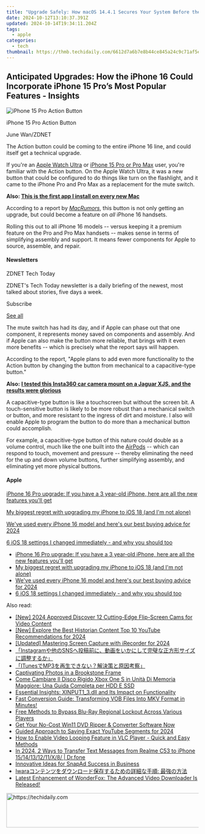 ```yaml
---
title: "Upgrade Safely: How macOS 14.4.1 Secures Your System Before the Latest Update - Insights"
date: 2024-10-12T13:10:37.391Z
updated: 2024-10-14T19:34:11.204Z
tags:
  - apple
categories:
  - tech
thumbnail: https://thmb.techidaily.com/6612d7a6b7e8b44ce845a24c9c71af5e69ea9f37b5bedb688c03953f127445f3.jpg
---
```


## Anticipated Upgrades: How the iPhone 16 Could Incorporate iPhone 15 Pro’s Most Popular Features - Insights

![iPhone 15 Pro Action Button](https://www.zdnet.com/a/img/resize/2d88d3ca727f61213ebdcf81aee6794e2c5835a0/2023/09/12/1efb3afd-f013-4c74-b01a-2c67f46e1c37/iphone-15-pro-action-button-3.jpg?auto=webp&width=1280)

iPhone 15 Pro Action Button

June Wan/ZDNET

The Action button could be coming to the entire iPhone 16 line, and could itself get a technical upgrade.

If you're an [Apple Watch Ultra](https://apple.sjv.io/c/159047/435031/7613?&sharedId=zdnet&u=https%3A%2F%2Fwww.apple.com%2Fapple-watch-ultra-2%2F&subId1=zd-%5F%5FCOM%5FCLICK%5FID%5F%5F-dtp) or [iPhone 15 Pro or Pro Max](https://apple.sjv.io/c/159047/435031/7613?&sharedId=zdnet&u=https%3A%2F%2Fwww.apple.com%2Fiphone-15-pro%2F&subId1=zd-%5F%5FCOM%5FCLICK%5FID%5F%5F-dtp) user, you're familiar with the Action button. On the Apple Watch Ultra, it was a new button that could be configured to do things like turn on the flashlight, and it came to the iPhone Pro and Pro Max as a replacement for the mute switch.

**Also: [This is the first app I install on every new Mac](https://www.zdnet.com/article/this-is-the-first-app-i-install-on-every-new-mac-and-now-its-on-sale/)**

According to a report by _[MacRumors](https://www.macrumors.com/2023/11/30/iphone-16-action-button-all-models/)_, this button is not only getting an upgrade, but could become a feature on _all_ iPhone 16 handsets. 

Rolling this out to all iPhone 16 models -- versus keeping it a premium feature on the Pro and Pro Max handsets -- makes sense in terms of simplifying assembly and support. It means fewer components for Apple to source, assemble, and repair.

#### Newsletters

ZDNET Tech Today

ZDNET's Tech Today newsletter is a daily briefing of the newest, most talked about stories, five days a week.

 Subscribe

[See all](https://www.zdnet.com/newsletters/)

The mute switch has had its day, and if Apple can phase out that one component, it represents money saved on components and assembly. And if Apple can also make the button more reliable, that brings with it even more benefits -- which is precisely what the report says will happen.

According to the report, "Apple plans to add even more functionality to the Action button by changing the button from mechanical to a capacitive-type button." 

**Also:** [**I tested this Insta360 car camera mount on a Jaguar XJS, and the results were glorious**](https://www.zdnet.com/home-and-office/i-tested-this-insta360-car-camera-mount-on-a-jaguar-xjs-and-the-results-were-glorious/)

A capacitive-type button is like a touchscreen but without the screen bit. A touch-sensitive button is likely to be more robust than a mechanical switch or button, and more resistant to the ingress of dirt and moisture. I also will enable Apple to program the button to do more than a mechanical button could accomplish.

For example, a capacitive-type button of this nature could double as a volume control, much like the one built into the [AirPods](https://apple.sjv.io/c/159047/435031/7613?&sharedId=zdnet&u=https%3A%2F%2Fwww.apple.com%2Fairpods%2F&subId1=zd-%5F%5FCOM%5FCLICK%5FID%5F%5F-dtp) \-- which can respond to touch, movement and pressure -- thereby eliminating the need for the up and down volume buttons, further simplifying assembly, and eliminating yet more physical buttons.

#### Apple

[iPhone 16 Pro upgrade: If you have a 3 year-old iPhone, here are all the new features you'll get](https://www.zdnet.com/article/iphone-16-pro-and-pro-max-hands-on/ "iPhone 16 Pro upgrade: If you have a 3 year-old iPhone, here are all the new features you'll get")

[My biggest regret with upgrading my iPhone to iOS 18 (and I'm not alone)](https://www.zdnet.com/article/my-biggest-regret-with-upgrading-my-iphone-to-ios-18-and-im-not-alone/ "My biggest regret with upgrading my iPhone to iOS 18 (and I'm not alone)")

[We've used every iPhone 16 model and here's our best buying advice for 2024](https://www.zdnet.com/article/iphone-16-pro-max-buying-advice-2024/ "We've used every iPhone 16 model and here's our best buying advice for 2024")

[6 iOS 18 settings I changed immediately - and why you should too](https://www.zdnet.com/article/6-ios-18-settings-i-changed-immediately-and-why-you-should-too/ "6 iOS 18 settings I changed immediately - and why you should too")

* [iPhone 16 Pro upgrade: If you have a 3 year-old iPhone, here are all the new features you'll get](https://www.zdnet.com/article/iphone-16-pro-and-pro-max-hands-on/ "iPhone 16 Pro upgrade: If you have a 3 year-old iPhone, here are all the new features you'll get")
* [My biggest regret with upgrading my iPhone to iOS 18 (and I'm not alone)](https://www.zdnet.com/article/my-biggest-regret-with-upgrading-my-iphone-to-ios-18-and-im-not-alone/ "My biggest regret with upgrading my iPhone to iOS 18 (and I'm not alone)")
* [We've used every iPhone 16 model and here's our best buying advice for 2024](https://www.zdnet.com/article/iphone-16-pro-max-buying-advice-2024/ "We've used every iPhone 16 model and here's our best buying advice for 2024")
* [6 iOS 18 settings I changed immediately - and why you should too](https://www.zdnet.com/article/6-ios-18-settings-i-changed-immediately-and-why-you-should-too/ "6 iOS 18 settings I changed immediately - and why you should too")

<ins class="adsbygoogle"
     style="display:block"
     data-ad-format="autorelaxed"
     data-ad-client="ca-pub-7571918770474297"
     data-ad-slot="1223367746"></ins>

<ins class="adsbygoogle"
     style="display:block"
     data-ad-client="ca-pub-7571918770474297"
     data-ad-slot="8358498916"
     data-ad-format="auto"
     data-full-width-responsive="true"></ins>

<span class="atpl-alsoreadstyle">Also read:</span>
<div><ul>
<li><a href="https://facebook-record-videos.techidaily.com/new-2024-approved-discover-12-cutting-edge-flip-screen-cams-for-video-content/"><u>[New] 2024 Approved Discover 12 Cutting-Edge Flip-Screen Cams for Video Content</u></a></li>
<li><a href="https://youtube-lab.techidaily.com/xplore-the-best-historian-content-top-10-youtube-recommendations-for-2024/"><u>[New] Explore the Best Historian Content Top 10 YouTube Recommendations for 2024</u></a></li>
<li><a href="https://visual-screen-recording.techidaily.com/updated-mastering-screen-capture-with-irecorder-for-2024/"><u>[Updated] Mastering Screen Capture with iRecorder for 2024</u></a></li>
<li><a href="https://tech-savvy.techidaily.com/instagramsns/"><u>「Instagramや他のSNSへ投稿前に、動画をいかにして完璧な正方形サイズに調整するか」</u></a></li>
<li><a href="https://tech-savvy.techidaily.com/itunesmp3/"><u>「ITunesでMP3を再生できない？解決策と原因考察」</u></a></li>
<li><a href="https://buynow-info.techidaily.com/captivating-photos-in-a-brookstone-frame/"><u>Captivating Photos in a Brookstone Frame</u></a></li>
<li><a href="https://fox-metric.techidaily.com/come-cambiare-il-disco-rigido-xbox-one-s-in-unita-di-memoria-maggiore-una-guida-completa-per-hdd-e-ssd/"><u>Come Cambiare Il Disco Rigido Xbox One S in Unità Di Memoria Maggiore: Una Guida Completa per HDD E SSD</u></a></li>
<li><a href="https://win-howtos.techidaily.com/essential-insights-xinput13dll-and-its-impact-on-functionality/"><u>Essential Insights: XINPUT1_3.dll and Its Impact on Functionality</u></a></li>
<li><a href="https://tech-savvy.techidaily.com/fast-conversion-guide-transforming-vob-files-into-mkv-format-in-minutes/"><u>Fast Conversion Guide: Transforming VOB Files Into MKV Format in Minutes!</u></a></li>
<li><a href="https://tech-savvy.techidaily.com/free-methods-to-bypass-blu-ray-regional-lockout-across-various-players/"><u>Free Methods to Bypass Blu-Ray Regional Lockout Across Various Players</u></a></li>
<li><a href="https://tech-savvy.techidaily.com/get-your-no-cost-win11-dvd-ripper-and-converter-software-now/"><u>Get Your No-Cost Win11 DVD Ripper & Converter Software Now</u></a></li>
<li><a href="https://youtube-stream.techidaily.com/guided-approach-to-saving-exact-youtube-segments-for-2024/"><u>Guided Approach to Saving Exact YouTube Segments for 2024</u></a></li>
<li><a href="https://tech-savvy.techidaily.com/how-to-enable-video-looping-feature-in-vlc-player-quick-and-easy-methods/"><u>How to Enable Video Looping Feature in VLC Player - Quick and Easy Methods</u></a></li>
<li><a href="https://android-transfer.techidaily.com/in-2024-2-ways-to-transfer-text-messages-from-realme-c53-to-iphone-1514131211x8-drfone-by-drfone-transfer-from-android-transfer-from-android/"><u>In 2024, 2 Ways to Transfer Text Messages from Realme C53 to iPhone 15/14/13/12/11/X/8/ | Dr.fone</u></a></li>
<li><a href="https://tiktok-clips.techidaily.com/innovative-ideas-for-snapad-success-in-business/"><u>Innovative Ideas for SnapAd Success in Business</u></a></li>
<li><a href="https://tech-savvy.techidaily.com/iwara/"><u>Iwaraコンテンツをダウンロード保存するための詳細な手順: 最強の方法</u></a></li>
<li><a href="https://tech-savvy.techidaily.com/latest-enhancement-of-wonderfox-the-advanced-video-downloader-is-released/"><u>Latest Enhancement of WonderFox: The Advanced Video Downloader Is Released!</u></a></li>
</ul></div>

<!-- affiliate ads begin -->
<a href="https://ephamedtechinc.pxf.io/c/5597632/2123512/26400" target="_top" id="2123512">
  <img src="//a.impactradius-go.com/display-ad/26400-2123512" border="0" alt="https://techidaily.com" width="728" height="90"/>
</a>
<img height="0" width="0" src="https://ephamedtechinc.pxf.io/i/5597632/2123512/26400" style="position:absolute;visibility:hidden;" border="0" />
<!-- affiliate ads end -->

